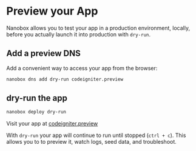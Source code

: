 # Preview your App

Nanobox allows you to test your app in a production environment, locally, before you actually launch it into production with `dry-run`.

## Add a preview DNS
Add a convenient way to access your app from the browser:

```bash
nanobox dns add dry-run codeigniter.preview
```

## dry-run the app

```bash
nanobox deploy dry-run
```

Visit your app at <a href="http://codeigniter.preview" target="\_blank">codeigniter.preview</a>

With `dry-run` your app will continue to run until stopped (`ctrl + c`). This allows you to to preview it, watch logs, seed data, and troubleshoot.
